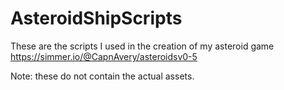 # AsteroidShipScripts
These are the scripts I used in the creation of my asteroid game https://simmer.io/@CapnAvery/asteroidsv0-5

Note: these do not contain the actual assets.
